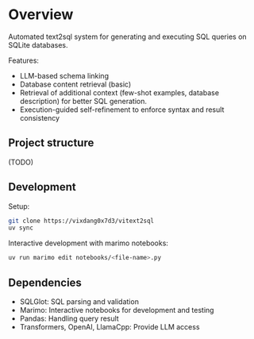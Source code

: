 # Overview

Automated text2sql system for generating and executing SQL queries on SQLite databases.

Features:
* LLM-based schema linking
* Database content retrieval (basic)
* Retrieval of additional context (few-shot examples, database description) for better SQL generation.
* Execution-guided self-refinement to enforce syntax and result consistency

## Project structure
(TODO)

## Development

Setup:

```bash
git clone https://vixdang0x7d3/vitext2sql
uv sync
```

Interactive development with marimo notebooks:

```bash
uv run marimo edit notebooks/<file-name>.py
```

## Dependencies

- SQLGlot: SQL parsing and validation
- Marimo: Interactive notebooks for development and testing
- Pandas: Handling query result
- Transformers, OpenAI, LlamaCpp: Provide LLM access
